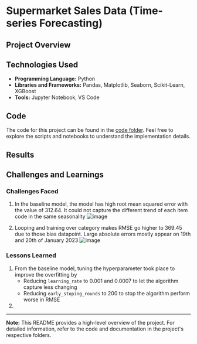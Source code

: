 # Supermarket Sales Data (Time-series Forecasting)

## Project Overview



## Technologies Used

- **Programming Language:** Python
- **Libraries and Frameworks:** Pandas, Matplotlib, Seaborn, Scikit-Learn, XGBoost
- **Tools:** Jupyter Notebook, VS Code

## Code

The code for this project can be found in the [code folder](./code). Feel free to explore the scripts and notebooks to understand the implementation details.

## Results



## Challenges and Learnings

### Challenges Faced

1. In the baseline model, the model has high root mean squared error with the value of 312.64. It could not capture the different trend of each item code in the same seasonality
![image](https://github.com/prattapong/Data-Science-Portfolio/assets/124485030/20782807-75b3-46bc-a1db-3c79b966a166)

2. Looping and training over category makes RMSE go higher to 369.45 due to those bias datapoint. Large absolute errors mostly appear on 19th and 20th of January 2023
![image](https://github.com/prattapong/Data-Science-Portfolio/assets/124485030/c38694c0-6d2f-4bf5-8037-24ba2670558b)


### Lessons Learned

1. From the baseline model, tuning the hyperparameter took place to improve the overfitting by
   * Reducing `learning_rate` to 0.001 and 0.0007 to let the algorithm capture less changing
   * Reducing `early_stoping_rounds` to 200 to stop the algorithm perform worse in RMSE
2. 

---

**Note:** This README provides a high-level overview of the project. For detailed information, refer to the code and documentation in the project's respective folders.
